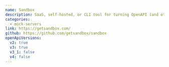 ```yaml
---
name: Sandbox
description: SaaS, self-hosted, or CLI tool for turning OpenAPI (and other) descriptions into a mock server, where you can modify behaviour, simulate downtime, and any other nonsense you can think of thanks to a built-in code editor!
categories:
  - mock-servers
link: https://getsandbox.com/
github: https://github.com/getsandbox/sandbox
openApiVersions:
  v2: true
  v3: true
  v3_1: false
  v4: false
---
```

